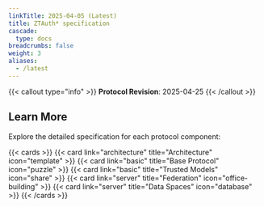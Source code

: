 ```yaml
---
linkTitle: 2025-04-05 (Latest)
title: ZTAuth* specification
cascade:
  type: docs
breadcrumbs: false
weight: 3
aliases:
  - /latest
---
```


{{< callout type="info" >}} **Protocol Revision**: 2025-04-25 {{< /callout >}}

## Learn More

Explore the detailed specification for each protocol component:

{{< cards >}} {{< card link="architecture" title="Architecture" icon="template" >}}
{{< card link="basic" title="Base Protocol" icon="puzzle" >}}
{{< card link="basic" title="Trusted Models" icon="share" >}}
{{< card link="server" title="Federation" icon="office-building" >}}
{{< card link="server" title="Data Spaces" icon="database" >}}
{{< /cards >}}

